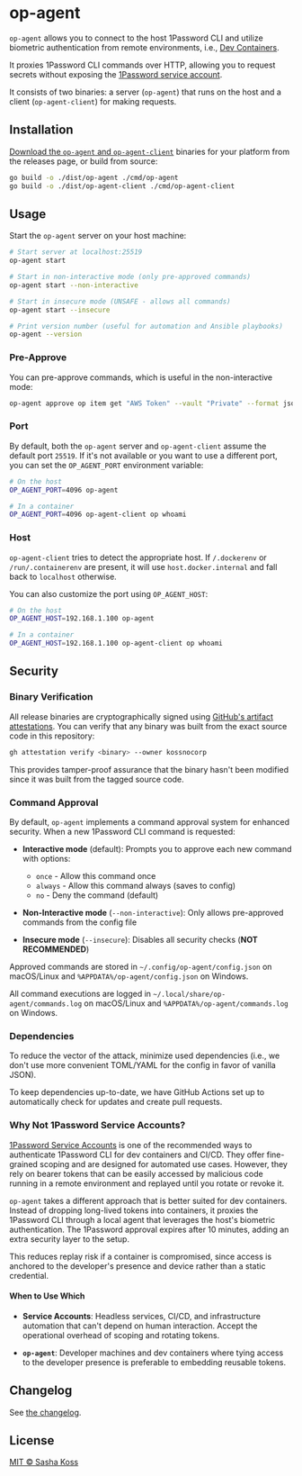 # op-agent

`op-agent` allows you to connect to the host 1Password CLI and utilize biometric authentication from remote environments, i.e., [Dev Containers](https://containers.dev/).

It proxies 1Password CLI commands over HTTP, allowing you to request secrets without exposing the [1Password service account](https://developer.1password.com/docs/service-accounts/).

It consists of two binaries: a server (`op-agent`) that runs on the host and a client (`op-agent-client`) for making requests.

## Installation

[Download the `op-agent` and `op-agent-client`](https://github.com/kossnocorp/op-agent/releases/latest) binaries for your platform from the releases page, or build from source:

```sh
go build -o ./dist/op-agent ./cmd/op-agent
go build -o ./dist/op-agent-client ./cmd/op-agent-client
```

## Usage

Start the `op-agent` server on your host machine:

```sh
# Start server at localhost:25519
op-agent start

# Start in non-interactive mode (only pre-approved commands)
op-agent start --non-interactive

# Start in insecure mode (UNSAFE - allows all commands)
op-agent start --insecure

# Print version number (useful for automation and Ansible playbooks)
op-agent --version
```

### Pre-Approve

You can pre-approve commands, which is useful in the non-interactive mode:

```sh
op-agent approve op item get "AWS Token" --vault "Private" --format json
```

### Port

By default, both the `op-agent` server and `op-agent-client` assume the default port `25519`. If it's not available or you want to use a different port, you can set the `OP_AGENT_PORT` environment variable:

```sh
# On the host
OP_AGENT_PORT=4096 op-agent

# In a container
OP_AGENT_PORT=4096 op-agent-client op whoami
```

### Host

`op-agent-client` tries to detect the appropriate host. If `/.dockerenv` or `/run/.containerenv` are present, it will use `host.docker.internal` and fall back to `localhost` otherwise.

You can also customize the port using `OP_AGENT_HOST`:

```sh
# On the host
OP_AGENT_HOST=192.168.1.100 op-agent

# In a container
OP_AGENT_HOST=192.168.1.100 op-agent-client op whoami
```

## Security

### Binary Verification

All release binaries are cryptographically signed using [GitHub's artifact attestations](https://docs.github.com/en/actions/concepts/security/artifact-attestations). You can verify that any binary was built from the exact source code in this repository:

```sh
gh attestation verify <binary> --owner kossnocorp
```

This provides tamper-proof assurance that the binary hasn't been modified since it was built from the tagged source code.

### Command Approval

By default, `op-agent` implements a command approval system for enhanced security. When a new 1Password CLI command is requested:

- **Interactive mode** (default): Prompts you to approve each new command with options:

  - `once` - Allow this command once
  - `always` - Allow this command always (saves to config)
  - `no` - Deny the command (default)

- **Non-Interactive mode** (`--non-interactive`): Only allows pre-approved commands from the config file

- **Insecure mode** (`--insecure`): Disables all security checks (**NOT RECOMMENDED**)

Approved commands are stored in `~/.config/op-agent/config.json` on macOS/Linux and `%APPDATA%/op-agent/config.json` on Windows.

All command executions are logged in `~/.local/share/op-agent/commands.log` on macOS/Linux and `%APPDATA%/op-agent/commands.log` on Windows.

### Dependencies

To reduce the vector of the attack, minimize used dependencies (i.e., we don't use more convenient TOML/YAML for the config in favor of vanilla JSON).

To keep dependencies up-to-date, we have GitHub Actions set up to automatically check for updates and create pull requests.

### Why Not 1Password Service Accounts?

[1Password Service Accounts](https://developer.1password.com/docs/service-accounts/) is one of the recommended ways to authenticate 1Password CLI for dev containers and CI/CD. They offer fine-grained scoping and are designed for automated use cases. However, they rely on bearer tokens that can be easily accessed by malicious code running in a remote environment and replayed until you rotate or revoke it.

`op-agent` takes a different approach that is better suited for dev containers. Instead of dropping long-lived tokens into containers, it proxies the 1Password CLI through a local agent that leverages the host's biometric authentication. The 1Password approval expires after 10 minutes, adding an extra security layer to the setup.

This reduces replay risk if a container is compromised, since access is anchored to the developer's presence and device rather than a static credential.

#### When to Use Which

- **Service Accounts**: Headless services, CI/CD, and infrastructure automation that can't depend on human interaction. Accept the operational overhead of scoping and rotating tokens.

- **`op-agent`**: Developer machines and dev containers where tying access to the developer presence is preferable to embedding reusable tokens.

## Changelog

See [the changelog](./CHANGELOG.md).

## License

[MIT © Sasha Koss](https://koss.nocorp.me/mit/)
